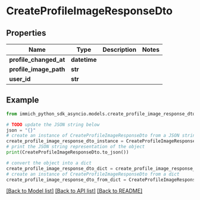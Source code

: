 # CreateProfileImageResponseDto


## Properties

Name | Type | Description | Notes
------------ | ------------- | ------------- | -------------
**profile_changed_at** | **datetime** |  | 
**profile_image_path** | **str** |  | 
**user_id** | **str** |  | 

## Example

```python
from immich_python_sdk_asyncio.models.create_profile_image_response_dto import CreateProfileImageResponseDto

# TODO update the JSON string below
json = "{}"
# create an instance of CreateProfileImageResponseDto from a JSON string
create_profile_image_response_dto_instance = CreateProfileImageResponseDto.from_json(json)
# print the JSON string representation of the object
print(CreateProfileImageResponseDto.to_json())

# convert the object into a dict
create_profile_image_response_dto_dict = create_profile_image_response_dto_instance.to_dict()
# create an instance of CreateProfileImageResponseDto from a dict
create_profile_image_response_dto_from_dict = CreateProfileImageResponseDto.from_dict(create_profile_image_response_dto_dict)
```
[[Back to Model list]](../README.md#documentation-for-models) [[Back to API list]](../README.md#documentation-for-api-endpoints) [[Back to README]](../README.md)


